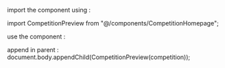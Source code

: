 import the component using : 

import CompetitionPreview from "@/components/CompetitionHomepage";

use the component :

<CompetitionHomepage competition={competitionData} />

append in parent : 
document.body.appendChild(CompetitionPreview(competition));
